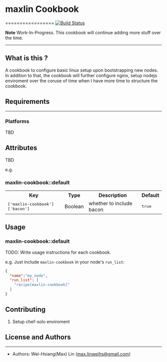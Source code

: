 # maxlin Cookbook
=================
[![Build Status](https://travis-ci.org/linweihs/maxlin-cookbook.svg?branch=master)](https://travis-ci.org/linweihs/maxlin-cookbook)

**Note** Work-In-Progress. This cookbook will continue adding more stuff over the time.

---

What is this ?
-------------
A cookbook to configure basic linux setup upon bootstrapping new nodes. In addition to that, the cookbook will further configure nginx, setup nodejs enviroment over the coruse of time when I have more time to structure the cookbook.

## Requirements
--------------

### Platforms
TBD

## Attributes
TBD

e.g.
### maxlin-cookbook::default

<table>
  <tr>
    <th>Key</th>
    <th>Type</th>
    <th>Description</th>
    <th>Default</th>
  </tr>
  <tr>
    <td><tt>['maxlin-cookbook']['bacon']</tt></td>
    <td>Boolean</td>
    <td>whether to include bacon</td>
    <td><tt>true</tt></td>
  </tr>
</table>

## Usage

### maxlin-cookbook::default

TODO: Write usage instructions for each cookbook.

e.g.
Just include `maxlin-cookbook` in your node's `run_list`:

```json
{
  "name":"my_node",
  "run_list": [
    "recipe[maxlin-cookbook]"
  ]
}
```

## Contributing
1. Setup chef-solo enviroment

## License and Authors
----------------------
- Authors: Wei-Hsiang(Max) Lin (<max.linweihs@gmail.com>)


